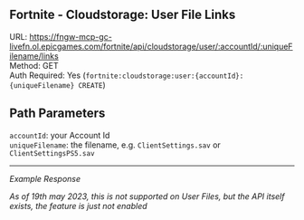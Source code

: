## Fortnite - Cloudstorage: User File Links

URL: https://fngw-mcp-gc-livefn.ol.epicgames.com/fortnite/api/cloudstorage/user/:accountId/:uniqueFilename/links \
Method: GET \
Auth Required: Yes (`fortnite:cloudstorage:user:{accountId}:{uniqueFilename} CREATE`)

## Path Parameters

`accountId`: your Account Id <br/>
`uniqueFilename`: the filename, e.g. `ClientSettings.sav` or `ClientSettingsPS5.sav`

---

_Example Response_

_As of 19th may 2023, this is not supported on User Files, but the API itself exists, the feature is just not enabled_
